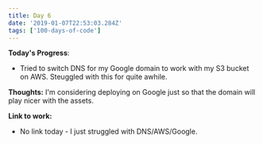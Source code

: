 ```yaml
---
title: Day 6
date: '2019-01-07T22:53:03.284Z'
tags: ['100-days-of-code']
---
```


**Today's Progress**:

- Tried to switch DNS for my Google domain to work with my S3 bucket on AWS. Steuggled with this for quite awhile.

**Thoughts:**
I'm considering deploying on Google just so that the domain will play nicer with the assets.

**Link to work:**

- No link today - I just struggled with DNS/AWS/Google.
